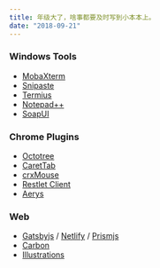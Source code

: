 ```yaml
---
title: 年级大了，啥事都要及时写到小本本上。
date: "2018-09-21"
---
```



### Windows Tools

* [MobaXterm][2.10]
* [Snipaste][2.20]
* [Termius][2.30]
* [Notepad++][2.40]
* [SoapUI][2.50]


### Chrome Plugins

- [Octotree][3.10]
- [CaretTab][3.20]
- [crxMouse][3.30]
- [Restlet Client][3.40]
- [Aerys][3.50]

### Web

+ [Gatsbyjs][4.10] / [Netlify][4.20] / [Prismjs][4.30]
+ [Carbon][4.40]
+ [Illustrations][4.50]



[1.10]: https://github.com/tmux/tmux/wiki "tmux/wiki"
[1.11]: https://raw.githubusercontent.com/tmux/tmux/master/README "README"
[2.10]: https://mobaxterm.mobatek.net/ "增强型Windows终端，带有X11服务器，标签式SSH客户端，网络工具等等"
[2.20]: https://zh.snipaste.com/ "简单但强大的截图工具"
[2.30]: http://www.termius.com/ "一款便携式服务器管理系统"
[2.40]: https://notepad-plus-plus.org/ "免费的源代码编辑器和支持多种语言的记事本"
[2.50]: https://www.soapui.org/ "REST和SOAP测试工具"
[3.10]: https://chrome.google.com/webstore/detail/octotree/bkhaagjahfmjljalopjnoealnfndnagc "针对Github的代码树"
[3.20]: https://chrome.google.com/webstore/detail/carettab-new-tab-clock-an/cojpndognjdcakkimaloeealehpkljna "一个精美简单、完全可定制的新式标签页"
[3.30]: https://chrome.google.com/webstore/detail/crxmouse-chrome-gestures/jlgkpaicikihijadgifklkbpdajbkhjo "完全可自定义的鼠标手势、击键、操作和鼠标移动等"
[3.40]: https://chrome.google.com/webstore/detail/restlet-client-rest-api-t/aejoelaoggembcahagimdiliamlcdmfm "REST API测试客户端插件"
[3.50]: https://chrome.google.com/webstore/detail/aerys-tab-manager/kclbicheojedbinfjdjjolmciodoihkl "窗口标签管理器"
[4.10]: https://www.gatsbyjs.com/ "Gatsbyjs"
[4.20]: https://www.netlify.com/ "Netlify"
[4.30]: https://prismjs.com/ "Prismjs"
[4.40]: https://carbon.now.sh "Carbon"
[4.50]: https://undraw.co/illustrations "Illustrations"
